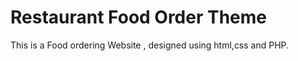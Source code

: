 # Restaurant Food Order Theme
This is a Food ordering  Website , designed using html,css and PHP. 


